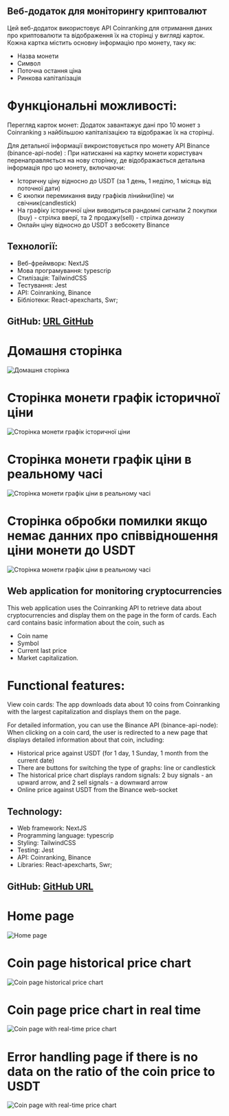 ## Веб-додаток для моніторингу криптовалют

Цей веб-додаток використовує API Сoinranking для отримання даних про криптовалюти та відображення їх на сторінці у вигляді карток. Кожна картка містить основну інформацію про монету, таку як:

- Назва монети
- Символ
- Поточна остання ціна
- Ринкова капіталізація

# Функціональні можливості:

Перегляд карток монет: Додаток завантажує дані про 10 монет з Сoinranking з найбільшою капіталізацією та відображає їх на сторінці.

Для детальної інформації викроистовується про монету API Binance (binance-api-node) : При натисканні на картку монети користувач перенаправляється на нову сторінку, де відображається детальна інформація про цю монету, включаючи:

- Історичну ціну відносно до USDT (за 1 день, 1 неділю, 1 місяць від поточної дати)
- Є кнопки перемикання виду графіків лінийни(line) чи свічник(candlestick)
- На графіку історичної ціни виводиться рандомні сигнали 2 покупки (buy) - стрілка вверї, та 2 продажу(sell) - стрілка донизу
- Онлайн ціну відносно до USDT з вебсокету Binance

## Технології:

- Веб-фреймворк: NextJS
- Мова програмування: typescrip
- Cтилізація: TailwindCSS
- Тестування: Jest
- API: Сoinranking, Binance
- Бібліотеки: React-apexcharts, Swr;

## GitHub: [URL GitHub](https://github.com/DimaDzh/crypto-charts-test)

# Домашня сторінка

![Домашня сторінка](/public/home-page1.png)

# Сторінка монети графік історичної ціни

![Сторінка монети графік історичної ціни](/public/coinpage1.png)

# Сторінка монети графік ціни в реальному часі

![Сторінка монети графік ціни в реальному часі](/public/coinpage2.png)

# Сторінка обробки помилки якщо немає данних про співвідношення ціни монети до USDT

![Сторінка монети графік ціни в реальному часі](/public/error-page.png)

## Web application for monitoring cryptocurrencies

This web application uses the Coinranking API to retrieve data about cryptocurrencies and display them on the page in the form of cards. Each card contains basic information about the coin, such as

- Coin name
- Symbol
- Current last price
- Market capitalization.

# Functional features:

View coin cards: The app downloads data about 10 coins from Coinranking with the largest capitalization and displays them on the page.

For detailed information, you can use the Binance API (binance-api-node): When clicking on a coin card, the user is redirected to a new page that displays detailed information about that coin, including:

- Historical price against USDT (for 1 day, 1 Sunday, 1 month from the current date)
- There are buttons for switching the type of graphs: line or candlestick
- The historical price chart displays random signals: 2 buy signals - an upward arrow, and 2 sell signals - a downward arrow
- Online price against USDT from the Binance web-socket

## Technology:

- Web framework: NextJS
- Programming language: typescrip
- Styling: TailwindCSS
- Testing: Jest
- API: Coinranking, Binance
- Libraries: React-apexcharts, Swr;

## GitHub: [GitHub URL](https://github.com/DimaDzh/crypto-charts-test)

# Home page

![Home page](/public/home-page1.png)

# Coin page historical price chart

![Coin page historical price chart](/public/coinpage1.png)

# Coin page price chart in real time

![Coin page with real-time price chart](/public/coinpage2.png)

# Error handling page if there is no data on the ratio of the coin price to USDT

![Coin page with real-time price chart](/public/error-page.png)

